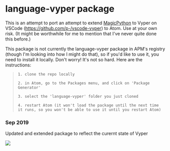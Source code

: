 # language-vyper package

This is an attempt to port an attempt to extend [MagicPython](https://github.com/MagicStack/MagicPython/blob/master/grammars/MagicPython.tmLanguage) to Vyper on VSCode (https://github.com/p-/vscode-vyper) to Atom. Use at your own risk. (It might be worthwhile for me to mention that I've never quite done this before.)

This package is not currently the language-vyper package in APM's registry (though I'm looking into how I might do that), so if you'd like to use it, you need to install it locally. Don't worry! It's not so hard. Here are the instructions:

>     1. clone the repo locally
> 
>     2. in Atom, go to the Packages menu, and click on 'Package Generator'
> 
>     3. select the 'language-vyper' folder you just cloned
> 
>     4. restart Atom (it won't load the package until the next time it runs, so you won't be able to use it until you restart Atom)


### Sep 2019
Updated and extended package to reflect the curernt state of Vyper

![](https://i.imgur.com/sgY7lJU.png)
